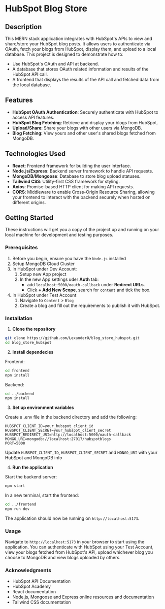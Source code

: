 # HubSpot Blog Store

## Description

This MERN stack application integrates with HubSpot's APIs to view and share/store your HubSpot blog posts. It allows users to authenticate via OAuth, fetch your blogs from HubSpot, display them, and upload to a local database. This project is designed to demonstrate how to:
- Use HubSpot's OAuth and API at backend.
- A database that stores OAuth related information and results of the HubSpot API call.
- A frontend that displays the results of the API call and fetched data from the local database.

## Features

- **HubSpot OAuth Authentication**: Securely authenticate with HubSpot to access API features.
- **HubSpot Blog Fetching**: Retrieve and display your blogs from HubSpot.
- **Upload/Share**: Share your blogs with other users via MongoDB.
- **Blog Fetching**: View yours and other user's shared blogs fetched from MongoDB.

## Technologies Used

- **React**: Frontend framework for building the user interface.
- **Node.js/Express**: Backend server framework to handle API requests.
- **MongoDB/Mongoose**: Database to store blog upload statuses.
- **Tailwind CSS**: Utility-first CSS framework for styling.
- **Axios**: Promise-based HTTP client for making API requests.
- **CORS**: Middleware to enable Cross-Origin Resource Sharing, allowing your frontend to interact with the backend securely when hosted on different origins.

## Getting Started

These instructions will get you a copy of the project up and running on your local machine for development and testing purposes.

### Prerequisites

1. Before you begin, ensure you have the `Node.js` installed
2. Setup MongoDB Cloud Cluster
3. In HubSpot under Dev Account:
    1. Setup new App project
    2. In the new App settings uder **Auth** tab:
        - add `localhost:5000/oauth-callback` under **Redirect URLs**.
        - Click **+ Add New Scope**, search for `content` and tick the box.
4. In HubSpot under Test Account
    1. Navigate to `Content` > `Blog`
    2. Create a blog and fill out the requirements to publish it with HubSpot.

### Installation

1. **Clone the repository**
```bash
git clone https://github.com/LexanderO/blog_store_hubspot.git
cd blog_store_hubspot
```

2. **Install dependecies**
   
Frontend:
```bash
cd frontend
npm install
```

Backend:
```bash
cd ../backend
npm install
```

3. **Set up environment variables**
   
Create a .env file in the backend directory and add the following:
```
HUBSPOT_CLIENT_ID=your_hubspot_client_id
HUBSPOT_CLIENT_SECRET=your_hubspot_client_secret
HUBSPOT_REDIRECT_URI=http://localhost:5000/oauth-callback
MONGO_URI=mongodb://localhost:27017/hubspotblogs
PORT=5000
```
Update `HUBSPOT_CLIENT_ID`, `HUBSPOT_CLIENT_SECRET` and `MONGO_URI` with your HubSpot and MongoDB info

4. **Run the application**

Start the backend server:
```bash
npm start
```

In a new terminal, start the frontend:
```bash
cd ../frontend
npm run dev
```
The application should now be running on `http://localhost:5173`.

### Usage

Navigate to `http://localhost:5173` in your browser to start using the application. You can authenticate with HubSpot using your Test Account, view your blogs fetched from HubSpot's API, upload whichever blog you choose to MongoDB and view blogs uploaded by others.

### Acknowledgments

- HubSpot API Documentation
- HubSpot Academy
- React documentation
- Node.js, Mongoose and Express online resources and documentation
- Tailwind CSS documentation

